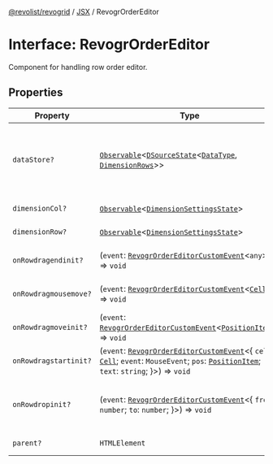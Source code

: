 [@revolist/revogrid](README.md) / [JSX](Namespace.JSX.md) / RevogrOrderEditor

# Interface: RevogrOrderEditor

Component for handling row order editor.

## Properties

| Property | Type | Description | Defined in |
| ------ | ------ | ------ | ------ |
| `dataStore?` | [`Observable`](TypeAlias.Observable.md)\<[`DSourceState`](TypeAlias.DSourceState.md)\<[`DataType`](TypeAlias.DataType.md), [`DimensionRows`](TypeAlias.DimensionRows.md)\>\> | Static stores, not expected to change during component lifetime | [src/components.d.ts:1883](https://github.com/revolist/revogrid/blob/0787a2552cf5bbb21cb9aa4dbfa802d1d65b108b/src/components.d.ts#L1883) |
| `dimensionCol?` | [`Observable`](TypeAlias.Observable.md)\<[`DimensionSettingsState`](Interface.DimensionSettingsState.md)\> | Dimension settings X | [src/components.d.ts:1887](https://github.com/revolist/revogrid/blob/0787a2552cf5bbb21cb9aa4dbfa802d1d65b108b/src/components.d.ts#L1887) |
| `dimensionRow?` | [`Observable`](TypeAlias.Observable.md)\<[`DimensionSettingsState`](Interface.DimensionSettingsState.md)\> | Dimension settings Y | [src/components.d.ts:1891](https://github.com/revolist/revogrid/blob/0787a2552cf5bbb21cb9aa4dbfa802d1d65b108b/src/components.d.ts#L1891) |
| `onRowdragendinit?` | (`event`: [`RevogrOrderEditorCustomEvent`](Interface.RevogrOrderEditorCustomEvent.md)\<`any`\>) => `void` | Row drag ended started | [src/components.d.ts:1895](https://github.com/revolist/revogrid/blob/0787a2552cf5bbb21cb9aa4dbfa802d1d65b108b/src/components.d.ts#L1895) |
| `onRowdragmousemove?` | (`event`: [`RevogrOrderEditorCustomEvent`](Interface.RevogrOrderEditorCustomEvent.md)\<[`Cell`](Interface.Cell.md)\>) => `void` | Row mouse move started | [src/components.d.ts:1899](https://github.com/revolist/revogrid/blob/0787a2552cf5bbb21cb9aa4dbfa802d1d65b108b/src/components.d.ts#L1899) |
| `onRowdragmoveinit?` | (`event`: [`RevogrOrderEditorCustomEvent`](Interface.RevogrOrderEditorCustomEvent.md)\<[`PositionItem`](Interface.PositionItem.md)\>) => `void` | Row move started | [src/components.d.ts:1903](https://github.com/revolist/revogrid/blob/0787a2552cf5bbb21cb9aa4dbfa802d1d65b108b/src/components.d.ts#L1903) |
| `onRowdragstartinit?` | (`event`: [`RevogrOrderEditorCustomEvent`](Interface.RevogrOrderEditorCustomEvent.md)\<\{ `cell`: [`Cell`](Interface.Cell.md); `event`: `MouseEvent`; `pos`: [`PositionItem`](Interface.PositionItem.md); `text`: `string`; \}\>) => `void` | Row drag started | [src/components.d.ts:1907](https://github.com/revolist/revogrid/blob/0787a2552cf5bbb21cb9aa4dbfa802d1d65b108b/src/components.d.ts#L1907) |
| `onRowdropinit?` | (`event`: [`RevogrOrderEditorCustomEvent`](Interface.RevogrOrderEditorCustomEvent.md)\<\{ `from`: `number`; `to`: `number`; \}\>) => `void` | Row dragged, new range ready to be applied | [src/components.d.ts:1916](https://github.com/revolist/revogrid/blob/0787a2552cf5bbb21cb9aa4dbfa802d1d65b108b/src/components.d.ts#L1916) |
| `parent?` | `HTMLElement` | Parent element | [src/components.d.ts:1923](https://github.com/revolist/revogrid/blob/0787a2552cf5bbb21cb9aa4dbfa802d1d65b108b/src/components.d.ts#L1923) |
